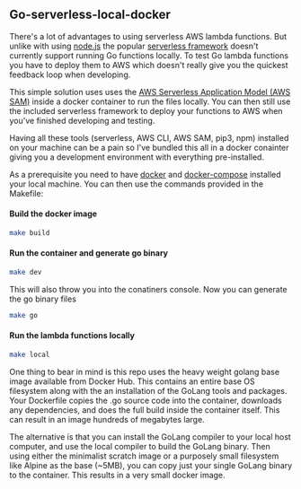 ## Go-serverless-local-docker

There's a lot of advantages to using serverless AWS lambda functions. But unlike with using [node.js](https://www.npmjs.com/package/serverless-offline) the popular [serverless framework](https://serverless.com/) doesn't currently support running Go functions locally. To test Go lambda functions you have to deploy them to AWS which doesn't really give you the quickest feedback loop when developing.

This simple solution uses uses the [AWS Serverless Application Model (AWS SAM)](https://docs.aws.amazon.com/serverless-application-model/latest/developerguide/what-is-sam.html) inside a docker container to run the files locally. You can then still use the included serverless framework to deploy your functions to AWS when you've finished developing and testing.

Having all these tools (serverless, AWS CLI, AWS SAM, pip3, npm) installed on your machine can be a pain so I've bundled this all in a docker conainter giving you a development environment with everything pre-installed.

As a prerequisite you need to have [docker](https://docs.docker.com/v17.09/engine/installation/) and [docker-compose](https://docs.docker.com/compose/install/) installed your local machine. You can then use the commands provided in the Makefile:

#### Build the docker image
```bash
make build
```

#### Run the container and generate go binary
```bash
make dev
```
This will also throw you into the conatiners console. Now you can generate the go binary files
```bash
make go
```

#### Run the lambda functions locally
```bash
make local
```

One thing to bear in mind is this repo uses the heavy weight golang base image available from Docker Hub.  This contains an entire base OS filesystem along with the an installation of the GoLang tools and packages.  Your Dockerfile copies the .go source code into the container, downloads any dependencies, and does the full build inside the container itself.  This can result in an image hundreds of megabytes large.

The alternative is that you can install the GoLang compiler to your local host computer, and use the local compiler to build the GoLang binary.  Then using either the minimalist scratch image or a purposely small filesystem like Alpine as the base (~5MB), you can copy just your single GoLang binary to the container.  This results in a very small docker image.